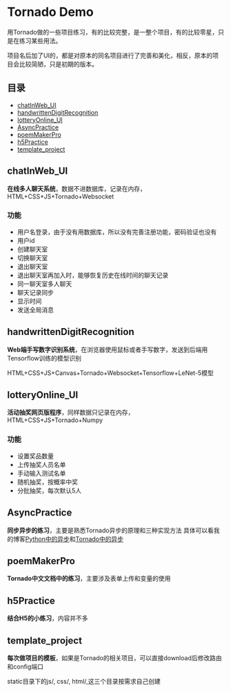 # Tornado Demo
用Tornado做的一些项目练习，有的比较完整，是一整个项目，有的比较零星，只是在练习某些用法。

项目名后加了UI的，都是对原本的同名项目进行了完善和美化，相反，原本的项目会比较简陋，只是初期的版本。

## 目录
* [chatInWeb_UI](##chatInWeb_UI)
* [handwrittenDigitRecognition](##handwrittenDigitRecognition)
* [lotteryOnline_UI](##lotteryOnline_UI)
* [AsyncPractice](##AsyncPractice)
* [poemMakerPro](##poemMakerPro)
* [h5Practice](##h5Practice)
* [template_project](##template_project)

<a name="chatInWeb_UI"></a>
## chatInWeb_UI
**在线多人聊天系统**，数据不进数据库，记录在内存，HTML+CSS+JS+Tornado+Websocket

### 功能
- 用户名登录，由于没有用数据库，所以没有完善注册功能，密码验证也没有
- 用户id
- 创建聊天室
- 切换聊天室
- 退出聊天室
- 退出聊天室再加入时，能够恢复历史在线时间的聊天记录
- 同一聊天室多人聊天
- 聊天记录同步
- 显示时间
- 发送全局消息

<a name="handwrittenDigitRecognition"></a>
## handwrittenDigitRecognition
**Web端手写数字识别系统**，在浏览器使用鼠标或者手写数字，发送到后端用Tensorflow训练的模型识别

HTML+CSS+JS+Canvas+Tornado+Websocket+Tensorflow+LeNet-5模型

<a name="lotteryOnline_UI"></a>
## lotteryOnline_UI
**活动抽奖网页版程序**，同样数据只记录在内存，HTML+CSS+JS+Tornado+Numpy

### 功能
- 设置奖品数量
- 上传抽奖人员名单
- 手动输入测试名单
- 随机抽奖，按概率中奖
- 分批抽奖，每次默认5人

<a name="AsyncPractice"></a>
## AsyncPractice
**同步异步的练习**，主要是熟悉Tornado异步的原理和三种实现方法
具体可以看我的博客[Python中的异步](https://catchdream.me/2019/03/17/Python%E4%B8%AD%E7%9A%84%E5%BC%82%E6%AD%A5/)和[Tornado中的异步](https://catchdream.me/2019/03/17/Tornado%E4%B8%AD%E7%9A%84%E5%BC%82%E6%AD%A5/)

<a name="poemMakerPro"></a>
## poemMakerPro
**Tornado中文文档中的练习**，主要涉及表单上传和变量的使用

<a name="h5Practice"></a>
## h5Practice
**结合H5的小练习**，内容并不多

<a name="template_project"></a>
## template_project
**每次做项目的模板**，如果是Tornado的相关项目，可以直接download后修改路由和config端口

static目录下的js/, css/, html/,这三个目录按需求自己创建

